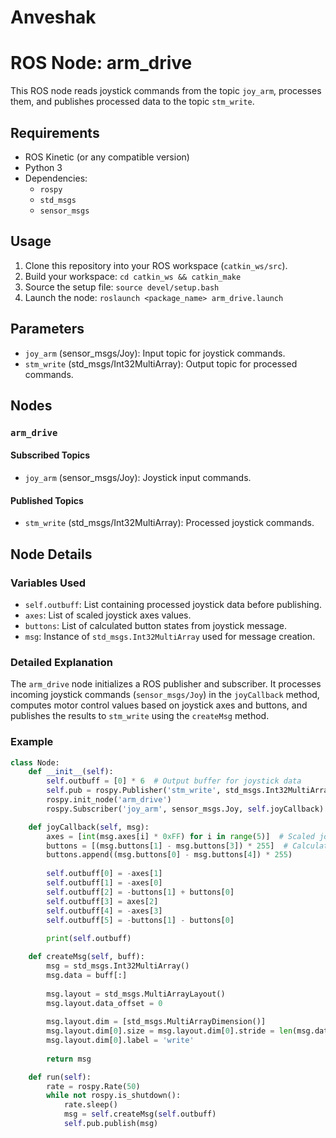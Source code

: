# Anveshak
# ROS Node: arm_drive

This ROS node reads joystick commands from the topic `joy_arm`, processes them, and publishes processed data to the topic `stm_write`.

## Requirements

- ROS Kinetic (or any compatible version)
- Python 3
- Dependencies:
  - `rospy`
  - `std_msgs`
  - `sensor_msgs`

## Usage

1. Clone this repository into your ROS workspace (`catkin_ws/src`).
2. Build your workspace: `cd catkin_ws && catkin_make`
3. Source the setup file: `source devel/setup.bash`
4. Launch the node: `roslaunch <package_name> arm_drive.launch`

## Parameters

- `joy_arm` (sensor_msgs/Joy): Input topic for joystick commands.
- `stm_write` (std_msgs/Int32MultiArray): Output topic for processed commands.

## Nodes

### `arm_drive`

#### Subscribed Topics

- `joy_arm` (sensor_msgs/Joy): Joystick input commands.

#### Published Topics

- `stm_write` (std_msgs/Int32MultiArray): Processed joystick commands.

## Node Details

### Variables Used

- `self.outbuff`: List containing processed joystick data before publishing.
- `axes`: List of scaled joystick axes values.
- `buttons`: List of calculated button states from joystick message.
- `msg`: Instance of `std_msgs.Int32MultiArray` used for message creation.

### Detailed Explanation

The `arm_drive` node initializes a ROS publisher and subscriber. It processes incoming joystick commands (`sensor_msgs/Joy`) in the `joyCallback` method, computes motor control values based on joystick axes and buttons, and publishes the results to `stm_write` using the `createMsg` method.

### Example

```python
class Node:
    def __init__(self):
        self.outbuff = [0] * 6  # Output buffer for joystick data
        self.pub = rospy.Publisher('stm_write', std_msgs.Int32MultiArray, queue_size=10)
        rospy.init_node('arm_drive')
        rospy.Subscriber('joy_arm', sensor_msgs.Joy, self.joyCallback)

    def joyCallback(self, msg):
        axes = [int(msg.axes[i] * 0xFF) for i in range(5)]  # Scaled joystick axes
        buttons = [(msg.buttons[1] - msg.buttons[3]) * 255]  # Calculated button states
        buttons.append((msg.buttons[0] - msg.buttons[4]) * 255)
        
        self.outbuff[0] = -axes[1]
        self.outbuff[1] = -axes[0]
        self.outbuff[2] = -buttons[1] + buttons[0]
        self.outbuff[3] = axes[2]
        self.outbuff[4] = -axes[3]
        self.outbuff[5] = -buttons[1] - buttons[0]
        
        print(self.outbuff)

    def createMsg(self, buff):
        msg = std_msgs.Int32MultiArray()
        msg.data = buff[:]
        
        msg.layout = std_msgs.MultiArrayLayout()
        msg.layout.data_offset = 0
        
        msg.layout.dim = [std_msgs.MultiArrayDimension()]
        msg.layout.dim[0].size = msg.layout.dim[0].stride = len(msg.data)
        msg.layout.dim[0].label = 'write'
        
        return msg

    def run(self):
        rate = rospy.Rate(50)
        while not rospy.is_shutdown():
            rate.sleep()
            msg = self.createMsg(self.outbuff)
            self.pub.publish(msg)
